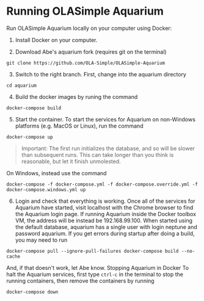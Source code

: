 # Running OLASimple Aquarium

Run OLASimple Aquarium locally on your computer using Docker: 

1. Install Docker on your computer. 

2. Download Abe's aquarium fork (requires git on the terminal) 

`git clone https://github.com/OLA-Simple/OLASimple-Aquarium`

3. Switch to the right branch. First, change into the aquarium directory 

`cd aquarium`

4. Build the docker images by runing the command 

`docker-compose build`

5. Start the container. To start the services for Aquarium on non-Windows platforms (e.g. MacOS or Linux), run the command 

`docker-compose up`

>Important: The first run initializes the database, and so will be slower than subsequent runs. This can take longer than you think is reasonable, but let it finish unmolested. 

On Windows, instead use the command 

`docker-compose -f docker-compose.yml -f docker-compose.override.yml -f docker-compose.windows.yml up` 

6. Login and check that everything is working. Once all of the services for Aquarium have started, visit localhost with the Chrome browser to find the Aquarium login page. If running Aquarium inside the Docker toolbox VM, the address will be instead be 192.168.99.100. When started using the default database, aquarium has a single user with login neptune and password aquarium. If you get errors during startup after doing a build, you may need to run 

`docker-compose pull --ignore-pull-failures docker-compose build --no-cache` 

And, if that doesn't work, let Abe know. Stopping Aquarium in Docker To halt the Aquarium services, first type `ctrl-c` in the terminal to stop the running containers, then remove the containers by running 

`docker-compose down`
